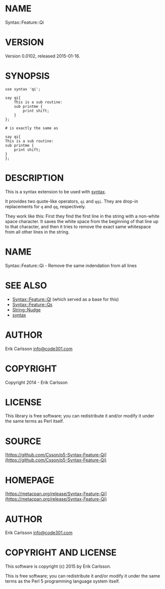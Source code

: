 # NAME

Syntax::Feature::Qi

# VERSION

Version 0.0102, released 2015-01-16.

# SYNOPSIS

    use syntax 'qi';

    say qi{
        This is a sub routine:
        sub printme {
            print shift;
        }
    };

    # is exactly the same as

    say qi{
    This is a sub routine:
    sub printme {
        print shift;
    }
    };

# DESCRIPTION

This is a syntax extension to be used with [syntax](https://metacpan.org/pod/syntax).

It provides two quote-like operators, `qi` and `qqi`. They are drop-in replacements for `q` and `qq`, respectively.

They work like this: First they find the first line in the string with a non-white space character. It saves the
white space from the beginning of that line up to that character, and then it tries to remove the exact same whitespace from
all other lines in the string.

# NAME

Syntax::Feature::Qi - Remove the same indendation from all lines

# SEE ALSO

- [Syntax::Feature::Ql](https://metacpan.org/pod/Syntax::Feature::Ql) (which served as a base for this)
- [Syntax::Feature::Qs](https://metacpan.org/pod/Syntax::Feature::Qs)
- [String::Nudge](https://metacpan.org/pod/String::Nudge)
- [syntax](https://metacpan.org/pod/syntax)

# AUTHOR

Erik Carlsson <info@code301.com>

# COPYRIGHT

Copyright 2014 - Erik Carlsson

# LICENSE

This library is free software; you can redistribute it and/or modify
it under the same terms as Perl itself.

# SOURCE

[https://github.com/Csson/p5-Syntax-Feature-Qi](https://github.com/Csson/p5-Syntax-Feature-Qi)

# HOMEPAGE

[https://metacpan.org/release/Syntax-Feature-Qi](https://metacpan.org/release/Syntax-Feature-Qi)

# AUTHOR

Erik Carlsson <info@code301.com>

# COPYRIGHT AND LICENSE

This software is copyright (c) 2015 by Erik Carlsson.

This is free software; you can redistribute it and/or modify it under
the same terms as the Perl 5 programming language system itself.
